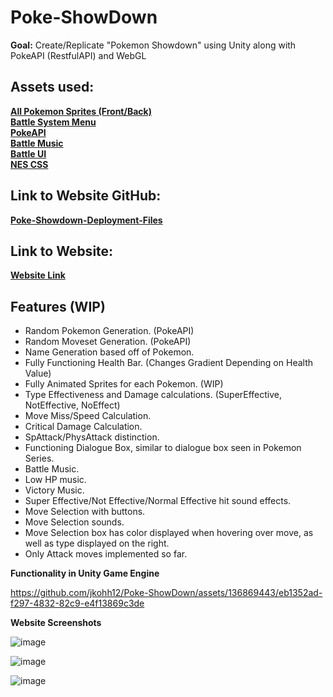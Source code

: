 # Poke-ShowDown

__Goal:__ Create/Replicate "Pokemon Showdown" using Unity along with PokeAPI (RestfulAPI) and WebGL

## Assets used: 
[__All Pokemon Sprites (Front/Back)__](https://github.com/Velorexe/PKUnityInessentials/tree/master)\
[__Battle System Menu__](https://www.deviantart.com/pikachumazzinga/art/BLACK-2-AND-WHITE-2-UPPER-SCREEN-BATTLE-SYSTEM-RIP-381417457)\
[__PokeAPI__](https://pokeapi.co/)\
[__Battle Music__](https://www.youtube.com/watch?v=_Yr5Taoyalo&t=5s)\
[__Battle UI__](https://reliccastle.com/resources/965/)\
[__NES CSS__](https://nostalgic-css.github.io/NES.css/)

## Link to Website GitHub: 
[__Poke-Showdown-Deployment-Files__](https://github.com/jkohh12/Poke_React_Deployment)

## Link to Website:
[__Website Link__](http://18.119.129.139/)


## Features (WIP)

* Random Pokemon Generation. (PokeAPI)
* Random Moveset Generation. (PokeAPI)
* Name Generation based off of Pokemon.
* Fully Functioning Health Bar. (Changes Gradient Depending on Health Value)
* Fully Animated Sprites for each Pokemon. (WIP)
* Type Effectiveness and Damage calculations. (SuperEffective, NotEffective, NoEffect)
* Move Miss/Speed Calculation.
* Critical Damage Calculation.
* SpAttack/PhysAttack distinction.
* Functioning Dialogue Box, similar to dialogue box seen in Pokemon Series.
* Battle Music.
* Low HP music.
* Victory Music.
* Super Effective/Not Effective/Normal Effective hit sound effects.
* Move Selection with buttons.
* Move Selection sounds.
* Move Selection box has color displayed when hovering over move, as well as type displayed on the right.
* Only Attack moves implemented so far.

__Functionality in Unity Game Engine__

https://github.com/jkohh12/Poke-ShowDown/assets/136869443/eb1352ad-f297-4832-82c9-e4f13869c3de

__Website Screenshots__

![image](https://github.com/jkohh12/Poke-ShowDown/assets/136869443/b34e1a20-d20c-4d58-979a-4c2f00235961)

![image](https://github.com/jkohh12/Poke-ShowDown/assets/136869443/dc1900a8-b388-498c-bee2-cbf990895312)

![image](https://github.com/jkohh12/Poke-ShowDown/assets/136869443/f8604f82-a3d7-43d7-98af-8865ae8da9f3)









